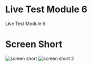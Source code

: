 # Live Test Module 6

Live Test Module 6

# Screen Short
![screen short](https://github.com/iamazmarul/myfirst_flutter_app/assets/55909678/07f631d2-76d3-496d-92ea-78eaa5b010f1)
![screen short 2](https://github.com/iamazmarul/myfirst_flutter_app/assets/55909678/10765cf5-a908-4be1-85cb-0ef7542d7c65)

